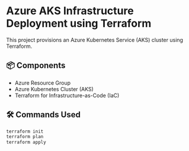 # Azure AKS Infrastructure Deployment using Terraform

This project provisions an Azure Kubernetes Service (AKS) cluster using Terraform.

## 📦 Components

- Azure Resource Group
- Azure Kubernetes Cluster (AKS)
- Terraform for Infrastructure-as-Code (IaC)

## 🛠️ Commands Used

```bash
terraform init
terraform plan
terraform apply
